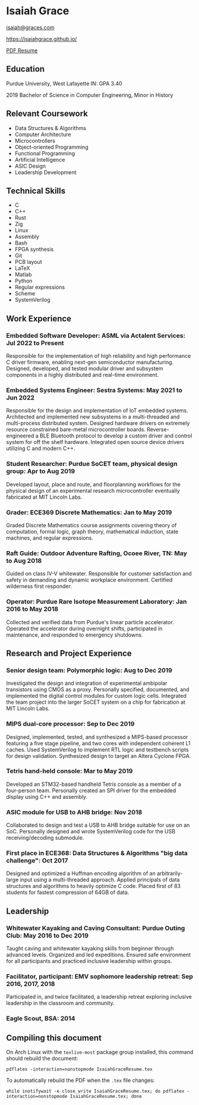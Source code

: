 # Isaiah Grace

isaiah@graces.com

https://isaiahgrace.github.io/


[PDF Resume](IsaiahGraceResume.pdf)

## Education

Purdue University, West Lafayette IN: GPA 3.40

2019 Bachelor of Science in Computer Engineering, Minor in History


## Relevant Coursework
* Data Structures \& Algorithms
* Computer Architecture
* Microcontrollers
* Object-oriented Programming
* Functional Programming
* Artificial Intelligence
* ASIC Design
* Leadership Development


## Technical Skills
* C
* C++
* Rust
* Zig
* Linux
* Assembly
* Bash
* FPGA synthesis
* Git
* PCB layout
* LaTeX
* Matlab
* Python
* Regular expressions
* Scheme
* SystemVerilog


## Work Experience

### Embedded Software Developer: ASML via Actalent Services: Jul 2022 to Present
Responsible for the implementation of high reliability and high performance C driver firmware, enabling next-gen semiconductor manufacturing. Designed, developed, and tested modular driver and subsystem components in a highly distributed and real-time environment.

### Embedded Systems Engineer: Sestra Systems: May 2021 to Jun 2022
Responsible for the design and implementation of IoT embedded systems. Architected and implemented new subsystems in a multi-threaded and multi-process distributed system. Designed hardware drivers on extremely resource constrained bare-metal microcontroller boards. Reverse-engineered a BLE Bluetooth protocol to develop a custom driver and control system for off the shelf hardware. Integrated open source device drivers utilizing C and modern C++.

### Student Researcher: Purdue SoCET team, physical design group: Apr to Aug 2019
Developed layout, place and route, and floorplanning workflows for the physical design of an experimental research microcontroller eventually fabricated at MIT Lincoln Labs.

### Grader: ECE369 Discrete Mathematics: Jan to May 2019
Graded Discrete Mathematics course assignments covering theory of computation, formal logic, graph theory, mathematical induction, state machines, and regular expressions.

### Raft Guide: Outdoor Adventure Rafting, Ocoee River, TN: May to Aug 2018
Guided on class IV-V whitewater. Responsible for customer satisfaction and safety in demanding and dynamic workplace environment. Certified wilderness first responder.

### Operator: Purdue Rare Isotope Measurement Laboratory: Jan 2016 to May 2018
Collected and verified data from Purdue's linear particle accelerator. Operated the accelerator during overnight shifts, participated in maintenance, and responded to emergency shutdowns.


## Research and Project Experience

### Senior design team: Polymorphic logic: Aug to Dec 2019
Investigated the design and integration of experimental ambipolar transistors using CMOS as a proxy. Personally specified, documented, and implemented the digital control modules for custom logic cells. Integrated the team project into the larger SoCET system on a chip for fabrication at MIT Lincoln Labs.

### MIPS dual-core processor: Sep to Dec 2019
Designed, implemented, tested, and synthesized a MIPS-based processor featuring a five stage pipeline, and two cores with independent coherent L1 caches. Used SystemVerilog to implement RTL logic and testbench scripts for design validation. Synthesized design to target an Altera Cyclone FPGA.

### Tetris hand-held console: Mar to May 2019
Developed an STM32-based handheld Tetris console as a member of a four-person team. Personally created an SPI driver for the embedded display using C++ and assembly.

### ASIC module for USB to AHB bridge: Nov 2018
Collaborated to design and test a USB to AHB bridge suitable for use on an SoC. Personally designed and wrote SystemVerilog code for the USB receiving/decoding submodule.

### First place in ECE368: Data Structures & Algorithms "big data challenge": Oct 2017
Designed and optimized a Huffman encoding algorithm of an arbitrarily-large input using a multi-threaded approach. Applied principals of data structures and algorithms to heavily optimize C code. Placed first of 83 students for fastest compression of 64GB of data.


## Leadership

### Whitewater Kayaking and Caving Consultant: Purdue Outing Club: May 2016 to Dec 2019
Taught caving and whitewater kayaking skills from beginner through advanced levels. Organized and led expeditions. Ensured safe environment for all participants and practiced inclusive leadership within groups.

### Facilitator, participant: EMV sophomore leadership retreat: Sep 2016, 2017, 2018
Participated in, and twice facilitated, a leadership retreat exploring inclusive leadership in the classroom and community.

### Eagle Scout, BSA: 2014

## Compiling this document
On Arch Linux with the `texlive-most` package group installed, this command should rebuild the document:
```shell
pdflatex -interaction=nonstopmode IsaiahGraceResume.tex
```
To automatically rebuild the PDF when the `.tex` file changes:
```shell
while inotifywait -e close_write IsaiahGraceResume.tex; do pdflatex -interaction=nonstopmode IsaiahGraceResume.tex; done
```
